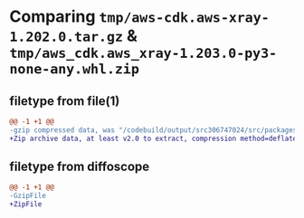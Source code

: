 # Comparing `tmp/aws-cdk.aws-xray-1.202.0.tar.gz` & `tmp/aws_cdk.aws_xray-1.203.0-py3-none-any.whl.zip`

## filetype from file(1)

```diff
@@ -1 +1 @@
-gzip compressed data, was "/codebuild/output/src306747024/src/packages/@aws-cdk/aws-xray/dist/python/aws-cdk.aws-xray-1.202.0.tar", last modified: Fri May 19 23:12:51 2023, max compression
+Zip archive data, at least v2.0 to extract, compression method=deflate
```

## filetype from diffoscope

```diff
@@ -1 +1 @@
-GzipFile
+ZipFile
```

